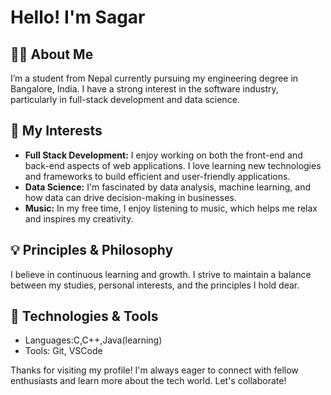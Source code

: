 # Hello! I'm Sagar
## 👨‍🎓 About Me
I’m a student from Nepal currently pursuing my engineering degree in Bangalore, India. I have a strong interest in the software industry, particularly in full-stack development and data science.

## 🌱 My Interests
- **Full Stack Development:** I enjoy working on both the front-end and back-end aspects of web applications. I love learning new technologies and frameworks to build efficient and user-friendly applications.
- **Data Science:** I'm fascinated by data analysis, machine learning, and how data can drive decision-making in businesses.
- **Music:** In my free time, I enjoy listening to music, which helps me relax and inspires my creativity.

## 💡 Principles & Philosophy
I believe in continuous learning and growth. I strive to maintain a balance between my studies, personal interests, and the principles I hold dear. 

## 🔧 Technologies & Tools
- Languages:C,C++,Java(learning)
- Tools: Git, VSCode



Thanks for visiting my profile! I'm always eager to connect with fellow enthusiasts and learn more about the tech world. Let's collaborate!
